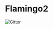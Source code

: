 # Flamingo2

[![Gitter](https://badges.gitter.im/Join%20Chat.svg)](https://gitter.im/Kallikrates/Flamingo2?utm_source=badge&utm_medium=badge&utm_campaign=pr-badge&utm_content=badge)